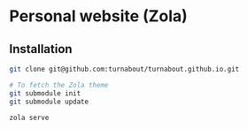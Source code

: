 # Personal website (Zola)

## Installation

```bash
git clone git@github.com:turnabout/turnabout.github.io.git

# To fetch the Zola theme
git submodule init
git submodule update

zola serve
```
